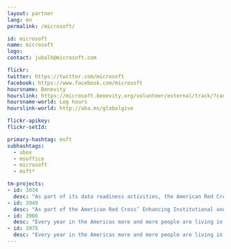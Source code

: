 ```yaml
---
layout: partner
lang: en
permalink: /microsoft/

id: microsoft
name: microsoft
logo:
contact: jubalh@microsoft.com

flickr:
twitter: https://twitter.com/microsoft
facebook: https://www.facebook.com/microsoft
hoursname: Benevity
hourslink: https://microsoft.benevity.org/volunteer/external/track/?cause_id=840-530196605&project_id=2L7JKHRBB5
hoursname-world: Log hours
hourslink-world: http://aka.ms/globalgive

flickr-apikey:
flickr-setId:

primary-hashtag: msft
subhashtags:
  - xbox
  - msoffice
  - microsoft
  - msft*

tm-projects:
- id: 3834
  desc: "As part of its data readiness activities, the American Red Cross is supporting the Honduran Red cross to enable them to self-organize in the face of disasters, increase their knowledge and capacity to prepare for and respond to disasters, and be linked to local and municipal response systems and networks. At the institutional level, the project will strengthen RC capacity in disaster preparedness and response to better serve Honduran communities impacted by disasters."
- id: 3949
  desc: "As part of the American Red Cross’ Enhancing Institutional and Community Preparedness and Readiness in Coastal Bangladesh program, this project aims to modernize the national and early warning system that is credited with saving many lives but now relies on outdated technology and equipment. The project also aims to enhance community disaster preparedness by sustaining and expanding initiatives focused on organizing, connecting, and building the capacity of community members, raising awareness through existing community radio programs, and implementing school-based disaster risk reduction activities."
- id: 3966
  desc: "Every year in the Americas more and more people are living in conditions of vulnerability to natural hazards and climate change. To help reduce disaster risk and enhance community resilience in the region. After the tracing the Red Cross GIS team will traveling to some of these locations to train local staff and volunteers how to capture GIS data using the OpenStreetMap platform. There is currently very little data for these areas and there is a strong need for a more detailed basemap data (buildings, roads, land features, rivers) to assist with program operations and decision making."
- id: 3975
  desc: "Every year in the Americas more and more people are living in conditions of vulnerability to natural hazards and climate change. To help reduce disaster risk and enhance community resilience in the region. After the tracing the Red Cross GIS team will travel to some of these locations to train local staff and volunteers how to capture GIS data using the OpenStreetMap platform. There is currently very little data for these areas and there is a strong need for a more detailed basemap data (buildings, roads, land features, rivers) to assist with program operations and decision making."
---
```

